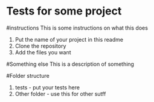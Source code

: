 # Tests for some project

#instructions
This is some instructions on what this does

1) Put the name of your project in this readme
2) Clone the repository
3) Add the files you want

#Something else
This is a description of something

#Folder structure
1) tests - put your tests here
2) Other folder - use this for other sutff

